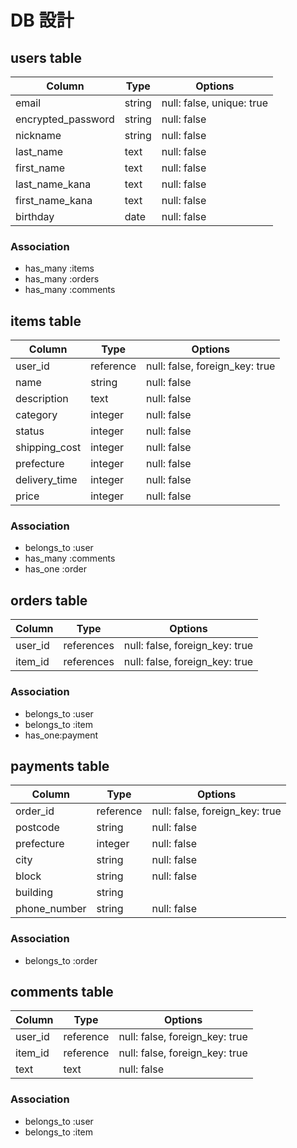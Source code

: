 # DB 設計

## users table

| Column             | Type                | Options                       |
|--------------------|---------------------|-------------------------------|
| email              | string              | null: false, unique: true     |
| encrypted_password | string              | null: false                   |
| nickname           | string              | null: false                   |
| last_name          | text                | null: false                   |
| first_name         | text                | null: false                   |
| last_name_kana     | text                | null: false                   |
| first_name_kana    | text                | null: false                   |
| birthday           | date                | null: false                   |

### Association

* has_many :items
* has_many :orders
* has_many :comments

## items table

| Column             | Type                | Options                        |
|--------------------|---------------------|--------------------------------|
| user_id            | reference           | null: false, foreign_key: true |
| name               | string              | null: false                    |
| description        | text                | null: false                    |
| category           | integer             | null: false                    |
| status             | integer             | null: false                    |
| shipping_cost      | integer             | null: false                    |
| prefecture         | integer             | null: false                    |
| delivery_time      | integer             | null: false                    |
| price              | integer             | null: false                    |


### Association

- belongs_to :user
- has_many   :comments
- has_one    :order

## orders table

| Column              | Type               | Options                        |
|---------------------|--------------------|--------------------------------|
| user_id             | references         | null: false, foreign_key: true |
| item_id             | references         | null: false, foreign_key: true |

### Association

- belongs_to :user
- belongs_to :item
- has_one:payment

## payments table

| Column               | Type              | Options                        |
|----------------------|-------------------|--------------------------------|
| order_id             | reference         | null: false, foreign_key: true |
| postcode             | string            | null: false                    |
| prefecture           | integer           | null: false                    |
| city                 | string            | null: false                    |
| block                | string            | null: false                    |
| building             | string            |                                |
| phone_number         | string            | null: false                    |


### Association

- belongs_to :order

## comments table

| Column               | Type              | Options                        |
|----------------------|-------------------|--------------------------------|
| user_id              | reference         | null: false, foreign_key: true |
| item_id              | reference         | null: false, foreign_key: true |
| text                 | text              | null: false                    |

### Association

- belongs_to :user
- belongs_to :item